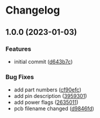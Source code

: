 # Changelog

## 1.0.0 (2023-01-03)


### Features

* initial commit ([d643b7c](https://github.com/bloop-box/bloop-box-led-board-i2c/commit/d643b7c39b3e3ec9ad48b5e5d8e54ffc40bc3b17))


### Bug Fixes

* add part numbers ([cf90efc](https://github.com/bloop-box/bloop-box-led-board-i2c/commit/cf90efc78dbe909c27a5fddfa4bf52c6e26f27e9))
* add pin description ([3959301](https://github.com/bloop-box/bloop-box-led-board-i2c/commit/39593018a7a3838195de0be43d73e5240d776581))
* add power flags ([2635011](https://github.com/bloop-box/bloop-box-led-board-i2c/commit/2635011dbfe0e56e2880bf7bbc42d2f659592362))
* pcb filename changed ([d9846fd](https://github.com/bloop-box/bloop-box-led-board-i2c/commit/d9846fd7556fc5b5e9d1ba602e54fb8ba082526b))
